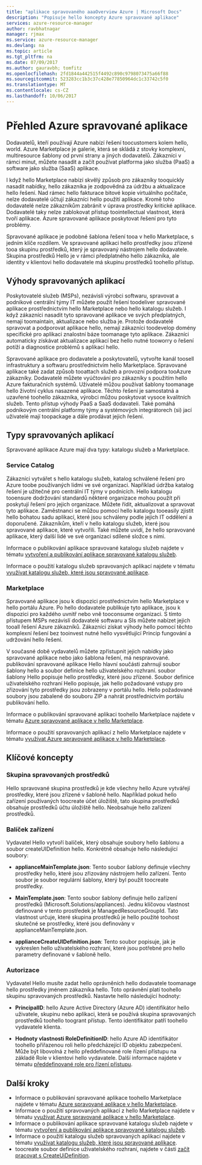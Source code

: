 ```yaml
---
title: "aplikace spravovaného aaaOverview Azure | Microsoft Docs"
description: "Popisuje hello koncepty Azure spravované aplikace"
services: azure-resource-manager
author: ravbhatnagar
manager: rjmax
ms.service: azure-resource-manager
ms.devlang: na
ms.topic: article
ms.tgt_pltfrm: na
ms.date: 07/09/2017
ms.author: gauravbh; tomfitz
ms.openlocfilehash: 2fd1844a442515f4492c890c9798073475a66f88
ms.sourcegitcommit: 523283cc1b3c37c428e77850964dc1c33742c5f0
ms.translationtype: MT
ms.contentlocale: cs-CZ
ms.lasthandoff: 10/06/2017
---
```

# <a name="azure-managed-applications-overview"></a>Přehled Azure spravované aplikace

Dodavatelů, kteří používají Azure nabízí řešení toocustomers kolem hello, world. Azure Marketplace je galerie, která se skládá z stovky komplexní, multiresource šablony od první strany a jiných dodavatelů. Zákazníci v rámci minut, můžete nasadit a začít používat platforma jako služba (PaaS) a software jako služba (SaaS) aplikace. 

I když hello Marketplace nabízí skvělý způsob pro zákazníky tooquickly nasadit nabídky, hello zákazníka je zodpovědná za údržbu a aktualizace hello řešení. Nad rámec hello fakturace bitové kopie virtuálního počítače, nelze dodavatelé účtují zákazníci hello použití aplikace. Kromě toho dodavatelé nelze zákazníkům zabránit v úprava prostředky kritické aplikace. Dodavatelé taky nelze zablokovat přístup toointellectual vlastnost, která tvoří aplikace. Azure spravované aplikace poskytovat řešení pro tyto problémy. 

Spravované aplikace je podobné šablona řešení tooa v hello Marketplace, s jedním klíče rozdílem. Ve spravované aplikaci hello prostředky jsou zřízené tooa skupinu prostředků, který je spravovaný nástrojem hello dodavatele. Skupina prostředků Hello je v rámci předplatného hello zákazníka, ale identity v klientovi hello dodavatele má skupinu prostředků toohello přístup.

## <a name="advantages-of-managed-applications"></a>Výhody spravovaných aplikací

Poskytovatelé služeb (MSPs), nezávislí výrobci softwaru, spravovat a podnikové centrální týmy IT můžete použít řešení toodeliver spravované aplikace prostřednictvím hello Marketplace nebo hello katalogu služeb. I když zákazníci nasadit tyto spravované aplikace ve svých předplatných, nemají toomaintain, aktualizace nebo služba je. Protože dodavatelé spravovat a podporovat aplikace hello, nemají zákazníci toodevelop domény specifické pro aplikaci znalostní báze toomanage tyto aplikace. Zákazníci automaticky získávat aktualizace aplikací bez hello nutné tooworry o řešení potíží a diagnostice problémů s aplikací hello.

Spravované aplikace pro dodavatele a poskytovatelů, vytvořte kanál toosell infrastruktury a softwaru prostřednictvím hello Marketplace. Spravované aplikace také zadat způsob tooattach služeb a provozní podpora tooAzure zákazníky. Dodavatelé můžete vyúčtování pro zákazníky s použitím hello Azure fakturačních systémů. Uživatelé můžou používat šablony toomanage hello životní cyklus nasazené aplikace. Těchto řešení je samostatná a uzavřené toohello zákazníka, výrobci můžou poskytovat vysoce kvalitních služeb. Tento přístup výhody PaaS a SaaS dodavateli. Také pomáhá podnikovým centrální platformy týmy a systémových integrátorech (si) jací uživatelé mají toopackage a dále prodávat jejich řešení.

## <a name="managed-application-types"></a>Typy spravovaných aplikací
Spravované aplikace Azure mají dva typy: katalogu služeb a Marketplace.
 
### <a name="service-catalog"></a>Service Catalog  

Zákazníci vytvářet s hello katalogu služeb, katalog schválené řešení pro Azure toobe používaných lidmi ve své organizaci. Například údržba katalog řešení je užitečné pro centrální IT týmy v podnicích. Hello katalogu tooensure dodržování standardů některé organizace mohou použít při poskytují řešení pro jejich organizace. Můžete řídit, aktualizovat a spravovat tyto aplikace. Zaměstnanci se můžou pomocí hello katalogu tooeasily zjistit hello bohatou sadu aplikací, které jsou schváleny podle jejich IT oddělení a doporučené. Zákazníkům, kteří v hello katalogu služeb, které jsou spravované aplikace, které vytvořili. Také můžete uvidí, že hello spravované aplikace, který další lidé ve své organizaci sdílené složce s nimi.
 
Informace o publikování aplikace spravované katalogu služeb najdete v tématu [vytvoření a publikování aplikace spravované katalogu služeb](managed-application-publishing.md).
 
Informace o použití katalogu služeb spravovaných aplikací najdete v tématu [využívat katalogu služeb, které jsou spravované aplikace](managed-application-consumption.md).
 
### <a name="marketplace"></a>Marketplace

Spravované aplikace jsou k dispozici prostřednictvím hello Marketplace v hello portálu Azure. Po hello dodavatele publikuje tyto aplikace, jsou k dispozici pro každého uvnitř nebo vně tooconsume organizaci. S tímto přístupem MSPs nezávislí dodavatelé softwaru a SIs můžete nabízet jejich tooall řešení Azure zákazníků. Zákazníci získat výhody hello pomocí těchto komplexní řešení bez tooinvest nutné hello vysvětlující Princip fungování a udržování hello řešení. 

V současné době vydavatelů můžete zpřístupnit jejich nabídky jako spravované aplikace nebo jako šablona řešení, má nespravované. publikování spravované aplikace Hello hlavní součásti zahrnují soubor šablony hello a soubor definice hello uživatelského rozhraní. soubor šablony Hello popisuje hello prostředky, které jsou zřízené. Soubor definice uživatelského rozhraní Hello popisuje, jak hello požadované vstupy pro zřizování tyto prostředky jsou zobrazeny v portálu hello. Hello požadované soubory jsou zabalené do souboru ZIP a nahrát prostřednictvím portálu publikování hello.
 
Informace o publikování spravované aplikaci toohello Marketplace najdete v tématu [Azure spravované aplikace v hello Marketplace](managed-application-author-marketplace.md).

Informace o použití spravovaných aplikací z hello Marketplace najdete v tématu [využívat Azure spravované aplikace v hello Marketplace](managed-application-consume-marketplace.md).

## <a name="key-concepts"></a>Klíčové koncepty

### <a name="managed-resource-group"></a>Skupina spravovaných prostředků
Hello spravované skupina prostředků je kde všechny hello Azure vytvářejí prostředky, které jsou zřízené v šabloně hello. Například pokud hello zařízení používaných toocreate účet úložiště, tato skupina prostředků obsahuje prostředků účtu úložiště hello. Neobsahuje hello zařízení prostředků.

### <a name="appliance-package"></a>Balíček zařízení
Vydavatel Hello vytvoří balíček, který obsahuje soubory hello šablonu a soubor createUIDefinition hello. Konkrétně obsahuje hello následující soubory:

- **applianceMainTemplate.json**: Tento soubor šablony definuje všechny prostředky hello, které jsou zřizovány nástrojem hello zařízení. Tento soubor je soubor regulární šablony, který byl použit toocreate prostředky.

- **MainTemplate.json**: Tento soubor šablony definuje hello zařízení prostředků (Microsoft.Solutions/appliances). Jednu klíčovou vlastnost definované v tento prostředek je ManagedResourceGroupId. Tato vlastnost určuje, které skupina prostředků je hello použité toohost skutečné se prostředky, které jsou definovány v applianceMainTemplate.json.

- **applianceCreateUIDefinition.json**: Tento soubor popisuje, jak je vykreslen hello uživatelského rozhraní, které jsou potřebné pro hello parametry definované v šabloně hello.

### <a name="authorization"></a>Autorizace
Vydavatel Hello musíte zadat hello oprávněních hello dodavatele toomanage hello prostředky jménem zákazníka hello. Toto oprávnění platí toohello skupinu spravovaných prostředků. Nastavte hello následující hodnoty:

- **PrincipalID**: hello Azure Active Directory (Azure AD) identifikátor hello uživatele, skupinu nebo aplikaci, která se používá skupina spravovaných prostředků toohello toogrant přístup. Tento identifikátor patří toohello vydavatele klienta.

- **Hodnoty vlastnosti RoleDefinitionID**: hello Azure AD identifikátor toohello přiřazenou roli hello předcházející ID objektu zabezpečení. Může být libovolná z hello předdefinované role řízení přístupu na základě Role v klientovi hello vydavatele. Další informace najdete v tématu [předdefinované role pro řízení přístupu](../active-directory/role-based-access-built-in-roles.md).

## <a name="next-steps"></a>Další kroky

* Informace o publikování spravované aplikace toohello Marketplace najdete v tématu [Azure spravované aplikace v hello Marketplace](managed-application-author-marketplace.md).
* Informace o použití spravovaných aplikací z hello Marketplace najdete v tématu [využívat Azure spravované aplikace v hello Marketplace](managed-application-consume-marketplace.md).
* Informace o publikování aplikace spravované katalogu služeb najdete v tématu [vytvoření a publikování aplikace spravované katalogu služeb](managed-application-publishing.md).
* Informace o použití katalogu služeb spravovaných aplikací najdete v tématu [využívat katalogu služeb, které jsou spravované aplikace](managed-application-consumption.md).
* toocreate soubor definice uživatelského rozhraní, najdete v části [začít pracovat s CreateUiDefinition](managed-application-createuidefinition-overview.md).

